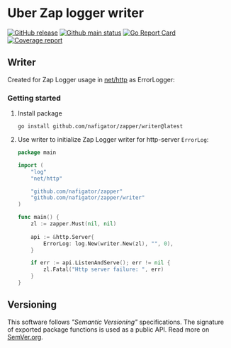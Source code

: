 # Uber Zap logger writer
[![GitHub release][Release img]][Release src] [![Github main status][Github main status badge]][Github main status src] [![Go Report Card][Go Report Card badge]][Go Report Card src] [![Coverage report][Codecov report badge]][Codecov report src]

## Writer
Created for Zap Logger usage in [net/http][net/http] as ErrorLogger:
### Getting started
1. Install package
	```shell
	go install github.com/nafigator/zapper/writer@latest
	```
2. Use writer to initialize Zap Logger writer for http-server `ErrorLog`:
	```go
	package main

	import (
		"log"
		"net/http"

		"github.com/nafigator/zapper"
		"github.com/nafigator/zapper/writer"
	)

	func main() {
		zl := zapper.Must(nil, nil)
		
		api := &http.Server{
			ErrorLog: log.New(writer.New(zl), "", 0),
		}

		if err := api.ListenAndServe(); err != nil {
			zl.Fatal("Http server failure: ", err)
		}
	}
	```

## Versioning
This software follows *"Semantic Versioning"* specifications. The signature of exported package functions is used
as a public API. Read more on [SemVer.org][semver src].

[License img]: https://img.shields.io/badge/license-MIT-brightgreen.svg
[License src]: https://www.tldrlegal.com/license/mit-license
[Release img]: https://img.shields.io/badge/release-0.1.1-red.svg
[Release src]: https://github.com/nafigator/zapper/tree/main/writer
[Conventional commits src]: https://conventionalcommits.org
[Conventional commits badge]: https://img.shields.io/badge/Conventional%20Commits-1.0.0-blue.svg
[net/http]: https://pkg.go.dev/net/http
[semver src]: http://semver.org
[Github main status src]: https://github.com/nafigator/zapper/tree/main
[Github main status badge]: https://github.com/nafigator/zapper/actions/workflows/go.yml/badge.svg?branch=main
[Go Report Card src]: https://goreportcard.com/report/github.com/nafigator/zapper/writer
[Go Report Card badge]: https://goreportcard.com/badge/github.com/nafigator/zapper/writer
[Codecov report src]: https://app.codecov.io/gh/nafigator/zapper/tree/main/writer
[Codecov report badge]: https://codecov.io/gh/nafigator/zapper/writer/branch/coverage/graph/badge.svg
